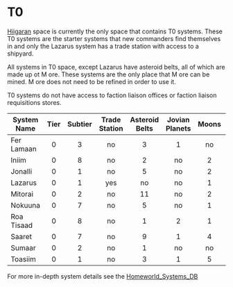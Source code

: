 # T0

[Hiigaran](../factions/hiigaran.md) space is currently the only space that
contains T0 systems. These T0 systems are the starter systems that new
commanders find themselves in and only the Lazarus system has a trade station
with access to a shipyard.

All systems in T0 space, except Lazarus have asteroid belts, all of which are
made up ot M ore. These systems are the only place that M ore can be mined. M
ore does not need to be refined in order to use it.

T0 systems do not have access to faction liaison offices or faction liaison
requisitions stores.

|System Name|Tier |Subtier|Trade Station|Asteroid Belts|Jovian Planets|Moons|Hyperjump Strength|
|-----------|:---:|:-----:|:-----------:|:------------:|:------------:|:---:|:----------------:|
|Fer Lamaan |0    |3      |no           |3             |1             |no   |20                |
|Iniim      |0    |8      |no           |2             |no            |2    |14                |
|Jonalli    |0    |1      |no           |5             |no            |2    |10                |
|Lazarus    |0    |1      |yes          |no            |no            |1    |5                 |
|Mitorai    |0    |2      |no           |11            |no            |2    |15                |
|Nokuuna    |0    |7      |no           |5             |no            |1    |14                |
|Roa Tisaad |0    |8      |no           |1             |2             |1    |13                |
|Saaret     |0    |7      |no           |9             |1             |4    |15                |
|Sumaar     |0    |2      |no           |1             |no            |no   |15                |
|Toasiim    |0    |1      |no           |3             |1             |5    |18                |

For more in-depth system details see the
[Homeworld_Systems_DB](https://discord.com/channels/855174814108483605/1083774651454455818/1104330056119095346)
